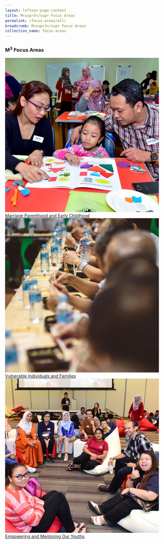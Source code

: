 ```yaml
---
layout: leftnav-page-content
title: M<sup>3</sup> Focus Areas
permalink: /focus-areas/all/
breadcrumb: M<sup>3</sup> Focus Areas
collection_name: focus-areas
---
```


### **M<sup>3</sup> Focus Areas**
<div class="focus-list row is-multiline">
<div class="focus col is-one-third-desktop is-one-third-tablet">
<a href="/focus-areas/marriage-parenthood-and-early-childhood/" class="project-link no-pdf-icon">
  <img src="/images/focus-area-marriage-thumb.jpg" alt="Marriage Parenthood and Early Childhood">Marriage Parenthood and Early Childhood
</a>
</div>

<div class="focus col is-one-third-desktop is-one-third-tablet">
<a href="/focus-areas/vulnerable-individuals-and-families/" class="project-link no-pdf-icon">
  <img src="/images/focus-area-vulnerable-thumb.jpg" alt="Vulnerable Individuals and Families">Vulnerable Individuals and Families
</a>
</div>

<div class="focus col is-one-third-desktop is-one-third-tablet">
<a href="/focus-areas/empowering-and-mentoring-our-youths/" class="project-link no-pdf-icon">
  <img src="/images/focus-area-empowering-thumb.jpg" alt="Empowering and Mentoring Our Youths">Empowering and Mentoring Our Youths
</a>
</div>
</div>
